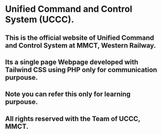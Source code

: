 # Unified Command and Control System (UCCC).
## This is the official website of Unified Command and Control System at MMCT, Western Railway. 
## Its a single page Webpage developed with Tailwind CSS using PHP only for communication purpouse.
## Note you can refer this only for learning purpouse.
## All rights reserved with the Team of UCCC, MMCT.
